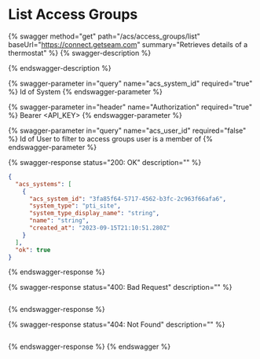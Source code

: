 # List Access Groups

{% swagger method="get" path="/acs/access_groups/list" baseUrl="https://connect.getseam.com" summary="Retrieves details of a thermostat" %}
{% swagger-description %}

{% endswagger-description %}

{% swagger-parameter in="query" name="acs_system_id" required="true" %}
Id of System
{% endswagger-parameter %}

{% swagger-parameter in="header" name="Authorization" required="true" %}
Bearer <API_KEY>
{% endswagger-parameter %}

{% swagger-parameter in="query" name="acs_user_id" required="false" %}
Id of User to filter to access groups user is a member of
{% endswagger-parameter %}

{% swagger-response status="200: OK" description="" %}
```json
{
  "acs_systems": [
    {
      "acs_system_id": "3fa85f64-5717-4562-b3fc-2c963f66afa6",
      "system_type": "pti_site",
      "system_type_display_name": "string",
      "name": "string",
      "created_at": "2023-09-15T21:10:51.280Z"
    }
  ],
  "ok": true
}
```
{% endswagger-response %}

{% swagger-response status="400: Bad Request" description="" %}
```javascript
```
{% endswagger-response %}

{% swagger-response status="404: Not Found" description="" %}
```javascript
```
{% endswagger-response %}
{% endswagger %}
